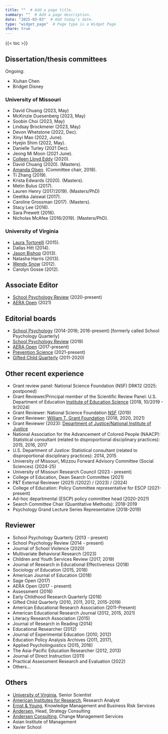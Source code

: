 ```yaml
---
title: ""  # Add a page title.
summary: ""  # Add a page description.
date: "2025-03-03"  # Add today's date.
type: "widget_page"  # Page type is a Widget Page
share: true 
---
```


{{< toc >}} 

## Dissertation/thesis committees

Ongoing:

* Xiuhan Chen
* Bridget Disney

### University of Missouri

* David Chuang (2023, May)
* McKinzie Duesenberg (2023, May)
* Soobin Choi (2023, May)
* Lindsay Brockmeier (2023, May)
* Devon Whetstone (2022, Dec).
* Xinyi Mao (2022, June).
* Hyejin Shim (2022, May).
* Danielle Turley (2021 Dec).
* Jeong Mi Moon (2021 June).
* [Colleen Lloyd Eddy](https://www.education.pitt.edu/faculty/directory/colleen-eddy/) (2020).
* David Chuang (2020). (Masters).
* [Amanda Olsen](https://cehd.missouri.edu/person/amanda-olsen/). (Committee chair, 2018). 
* Ti Zhang (2019).
* Krista Edwards (2020). (Masters).
* Metin Bulus (2017).
* Lauren Henry (2017/2019). (Masters/PhD) 
* Geetika Jaiswal (2017). 
* Caroline Grossman (2017). (Masters).  
* Stacy Lee (2016).
* Sara Prewett (2016).
* Nicholas McAfee (2016/2019). (Masters/PhD).

### University of Virginia
* [Laura Tortorelli](http://education.msu.edu/search/Formview.aspx?email=ltort@msu.edu) (2015).  
* Dallas Hitt (2014). 
* [Jason Bishop](https://edu7.auburn.edu/collegedirectory/profile_page.php?uid=jcb0140) (2013).  
* Natasha Harris (2013).
* [Wendy Snow](http://www.longwood.edu/directory/profile/snowwmlongwoodedu/) (2012). 
* Carolyn Gosse (2012).

## Associate Editor
* [School Psychology Review](https://naspjournals.org/loi/spsr) (2020-present)
* [AERA Open](https://journals.sagepub.com/home/ero) (2021)

## Editorial boards
* [School Psychology](http://www.apa.org/pubs/journals/spq/) (2014-2016; 2016-present) [formerly called School Psychology Quarterly]
* [School Psychology Review](https://naspjournals.org/loi/spsr) (2019)
* [AERA Open](http://ero.sagepub.com/) (2017-present)
* [Prevention Science](https://www.springer.com/journal/11121) (2021-present)
* [Gifted Child Quarterly](http://journals.sagepub.com/home/gcq/) (2011-2020)

## Other recent experience
* Grant review panel: National Science Foundation (NSF) DRK12 (2025: postponed)
* Grant Reviewer/Principal member of the Scientific Review Panel: U.S. Department of Education [Institute of Education Science](https://ies.ed.gov/) (2018, 10/2019 - 9/2024)
* Grant Reviewer: National Science Foundation [NSF](https://www.nsf.gov/) (2019)
* Grant Reviewer: [William T. Grant Foundation](http://wtgrantfoundation.org/) (2018, 2020, 2021)
* Grant Reviewer (2023): [Department of Justice/National Institute of Justice](https://nij.ojp.gov/) 
* National Association for the Advancement of Colored People (NAACP): Statistical consultant (related to disproportional disciplinary practices): 2015, 2016, 2017
* U.S. Department of Justice: Statistical consultant (related to disproportional disciplinary practices): 2014, 2015
* University of Missouri, Mizzou Forward Advisory Committee (Social Sciences) (2024-25)
* University of Missouri Research Council (2023 - present)
* College of Education, Dean Search Committee (2021)
* P&T External Reviewer (2021) /(2022) / (2023) / (2024)
* College of Education: Policy Committee representative for ESCP (2021-present)
* Ad-hoc departmental (ESCP) policy committee head (2020-2021)
* Search Committee Chair (Quantitative Methods): 2018-2019
* Psychology Grand Lecture Series Representative (2018-2019)


## Reviewer

* School Psychology Quarterly (2013 - present)
* School Psychology Review (2014 - present)
* Journal of School Violence (2020)
* Multivariate Behavioral Research (2023)
* Children and Youth Services Review (2017, 2019)
* Journal of Research in Educational Effectiveness (2018)
* Sociology of Education (2015, 2018)
* American Journal of Education (2018)
* Sage Open (2017)
* AERA Open (2017 - present)
* Assessment (2016)
* Early Childhood Research Quarterly (2016)
* Gifted Child Quarterly (2010, 2011, 2012, 2015-2019)
* American Educational Research Association (2011-Present)
* American Educational Research Journal (2012, 2015, 2021)
* Literacy Research Association (2015)
* Journal of Research in Reading (2014)
* Educational Researcher (2012)
* Journal of Experimental Education (2010, 2012)
* Education Policy Analysis Archives (2011, 2017),
* Applied Psycholinguistics (2015, 2016)
* The Asia-Pacific Education Researcher (2012, 2013)
* Journal of Direct Instruction (2011)
* Practical Assessment Research and Evaluation (2022)
* Others...

## Others
* [University of Virginia](http://www.virginia.edu), Senior Scientist
* [American Institutes for Research](http://www.air.org), Research Analyst
* [Ernst & Young](http://www.ey.com/), Knowledge Management and Business Risk Services
* [Andersen](http://www.andersen.com/), Head, Strategy Consulting
* [Andersen Consulting](http://www.accenture.com/), Change Management Services
* Asian Institute of Management
* Xavier School
